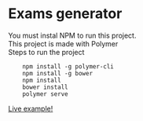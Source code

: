 # Exams generator

You must instal NPM to run this project.<br>
This project is made with Polymer<br>
Steps to run the project <br>
```
    npm install -g polymer-cli
    npm install -g bower
    npm install
    bower install
    polymer serve
```

[Live example!](https://bmodeprogrammer.github.io/)


